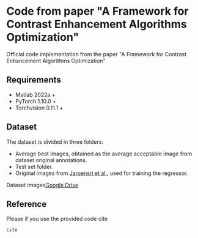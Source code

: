 # Code from paper "A Framework for Contrast Enhancement Algorithms Optimization"

Official code implementation from the paper "A Framework for Contrast Enhancement Algorithms Optimization"

## Requirements

- Matlab 2022a +
- PyTorch 1.10.0 +
- Torchvision 0.11.1 +

## Dataset

The dataset is divided in three folders:
- Average best images, obtained as the average acceptable image from dataset original annotations.
- Test set folder.
- Original images from [Jaroensri et al.](http://projects.csail.mit.edu/acceptable-adj/), used for training the regressor.

Dataset images[Google Drive](https://drive.google.com/drive/folders/1wlJdHcUR-hZkSiFNKIzw3YGd30iJ260T?usp=sharing)

## Reference

Please if you use the provided code cite

```
cite
```